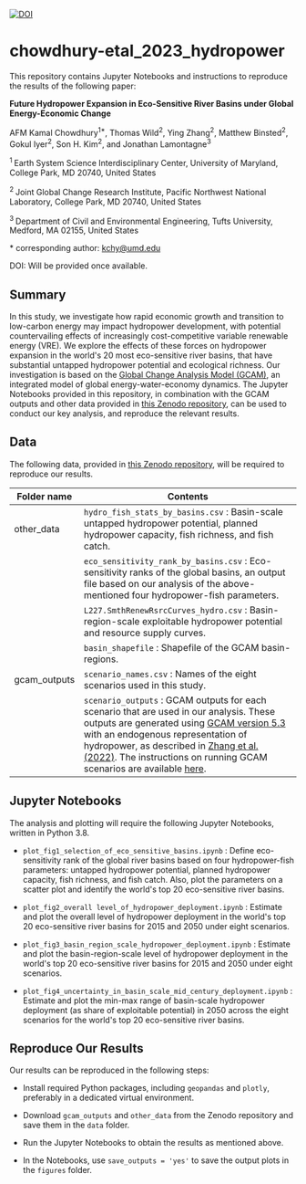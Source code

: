 [![DOI](https://zenodo.org/badge/DOI/10.5281/zenodo.8008401.svg)](https://doi.org/10.5281/zenodo.8008401)

# chowdhury-etal_2023_hydropower

This repository contains Jupyter Notebooks and instructions to reproduce the results of the following paper: 

**Future Hydropower Expansion in Eco-Sensitive River Basins under Global Energy-Economic Change**

AFM Kamal Chowdhury<sup>1\*</sup>, Thomas Wild<sup>2</sup>, Ying Zhang<sup>2</sup>, Matthew Binsted<sup>2</sup>, Gokul Iyer<sup>2</sup>, Son H. Kim<sup>2</sup>, and Jonathan Lamontagne<sup>3</sup>


<sup>1 </sup> Earth System Science Interdisciplinary Center, University of Maryland, College Park, MD 20740, United States

<sup>2 </sup> Joint Global Change Research Institute, Pacific Northwest National Laboratory, College Park, MD 20740, United States

<sup>3 </sup> Department of Civil and Environmental Engineering, Tufts University, Medford, MA 02155, United States


\* corresponding author: kchy@umd.edu

DOI: Will be provided once available.


## Summary
In this study, we investigate how rapid economic growth and transition to low-carbon energy may impact hydropower development, with potential countervailing effects of increasingly cost-competitive variable renewable energy (VRE). We explore the effects of these forces on hydropower expansion in the world's 20 most eco-sensitive river basins, that have substantial untapped hydropower potential and ecological richness. Our investigation is based on the [Global Change Analysis Model (GCAM)](https://github.com/JGCRI/gcam-core), an integrated model of global energy-water-economy dynamics. The Jupyter Notebooks provided in this repository, in combination with the GCAM outputs and other data provided in [this Zenodo repository](https://doi.org/10.5281/zenodo.8008401), can be used to conduct our key analysis, and reproduce the relevant results.


## Data
The following data, provided in [this Zenodo repository](https://doi.org/10.5281/zenodo.8008401), will be required to reproduce our results.

| Folder name |   Contents   |
|-------------|-------------|
| other_data | `hydro_fish_stats_by_basins.csv` : Basin-scale untapped hydropower potential, planned hydropower capacity, fish richness, and fish catch. |
|            | `eco_sensitivity_rank_by_basins.csv` : Eco-sensitivity ranks of the global basins, an output file based on our analysis of the above-mentioned four hydropower-fish parameters. |
|            | `L227.SmthRenewRsrcCurves_hydro.csv` : Basin-region-scale exploitable hydropower potential and resource supply curves. |
|            | `basin_shapefile` : Shapefile of the GCAM basin-regions. |
| gcam_outputs | `scenario_names.csv` : Names of the eight scenarios used in this study. |
|              | `scenario_outputs` : GCAM outputs for each scenario that are used in our analysis. These outputs are generated using [GCAM version 5.3](https://github.com/JGCRI/gcam-core/releases/tag/gcam-v5.3) with an endogenous representation of hydropower, as described in [Zhang et al. (2022)](https://iopscience.iop.org/article/10.1088/1748-9326/ac9ac9). The instructions on running GCAM scenarios are available [here](https://github.com/JGCRI/gcam-core). |


## Jupyter Notebooks
The analysis and plotting will require the following Jupyter Notebooks, written in Python 3.8.

- `plot_fig1_selection_of_eco_sensitive_basins.ipynb` : Define eco-sensitivity rank of the global river basins based on four hydropower-fish parameters: untapped hydropower potential, planned hydropower capacity, fish richness, and fish catch. Also, plot the parameters on a scatter plot and identify the world's top 20 eco-sensitive river basins.

- `plot_fig2_overall level_of_hydropower_deployment.ipynb` : Estimate and plot the overall level of hydropower deployment in the world's top 20 eco-sensitive river basins for 2015 and 2050 under eight scenarios.

- `plot_fig3_basin_region_scale_hydropower_deployment.ipynb` : Estimate and plot the basin-region-scale level of hydropower deployment in the world's top 20 eco-sensitive river basins for 2015 and 2050 under eight scenarios.

- `plot_fig4_uncertainty_in_basin_scale_mid_century_deployment.ipynb` : Estimate and plot the min-max range of basin-scale hydropower deployment (as share of exploitable potential) in 2050 across the eight scenarios for the world's top 20 eco-sensitive river basins.


## Reproduce Our Results
Our results can be reproduced in the following steps:

- Install required Python packages, including `geopandas` and `plotly`, preferably in a dedicated virtual environment.

- Download `gcam_outputs` and `other_data` from the Zenodo repository and save them in the `data` folder.

- Run the Jupyter Notebooks to obtain the results as mentioned above.

- In the Notebooks, use `save_outputs = 'yes'` to save the output plots in the `figures` folder.
